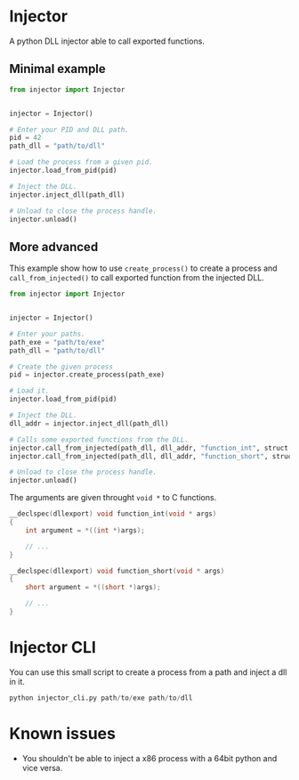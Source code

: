 # Injector

A python DLL injector able to call exported functions.

## Minimal example

```python
from injector import Injector


injector = Injector()

# Enter your PID and DLL path.
pid = 42
path_dll = "path/to/dll"

# Load the process from a given pid.
injector.load_from_pid(pid)

# Inject the DLL.
injector.inject_dll(path_dll)

# Unload to close the process handle.
injector.unload()
```

## More advanced

This example show how to use `create_process()` to create a process and `call_from_injected()` to call exported function from the injected DLL.

```python
from injector import Injector


injector = Injector()

# Enter your paths.
path_exe = "path/to/exe"
path_dll = "path/to/dll"

# Create the given process
pid = injector.create_process(path_exe)

# Load it.
injector.load_from_pid(pid)

# Inject the DLL.
dll_addr = injector.inject_dll(path_dll)

# Calls some exported functions from the DLL.
injector.call_from_injected(path_dll, dll_addr, "function_int", struct.pack("I", 42))
injector.call_from_injected(path_dll, dll_addr, "function_short", struct.pack("H", 21))

# Unload to close the process handle.
injector.unload()
```

The arguments are given throught `void *` to C functions.

```c
__declspec(dllexport) void function_int(void * args)
{
    int argument = *((int *)args);

    // ...
}

__declspec(dllexport) void function_short(void * args)
{
    short argument = *((short *)args);

    // ...
}
```

# Injector CLI

You can use this small script to create a process from a path and inject a dll in it.

```python
python injector_cli.py path/to/exe path/to/dll
```

# Known issues

 - You shouldn't be able to inject a x86 process with a 64bit python and vice versa.
